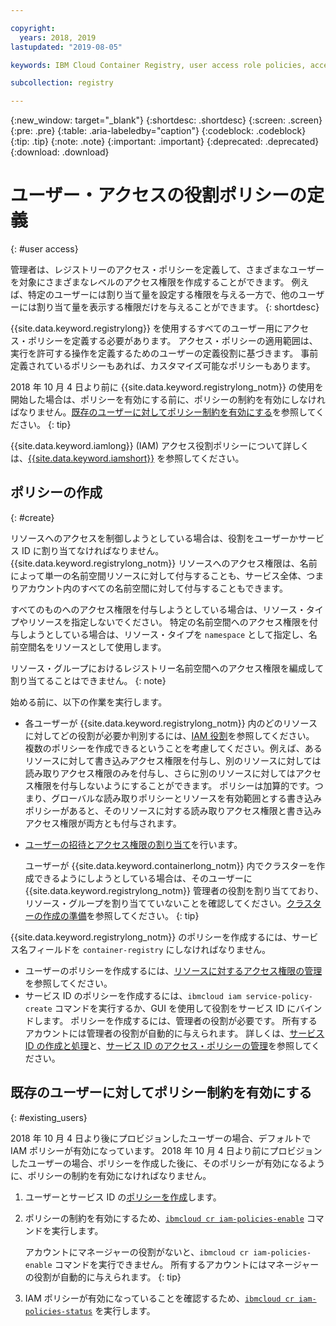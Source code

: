 ```yaml
---

copyright:
  years: 2018, 2019
lastupdated: "2019-08-05"

keywords: IBM Cloud Container Registry, user access role policies, access policies, policies, policy enforcement,

subcollection: registry

---
```


{:new_window: target="_blank"}
{:shortdesc: .shortdesc}
{:screen: .screen}
{:pre: .pre}
{:table: .aria-labeledby="caption"}
{:codeblock: .codeblock}
{:tip: .tip}
{:note: .note}
{:important: .important}
{:deprecated: .deprecated}
{:download: .download}

# ユーザー・アクセスの役割ポリシーの定義
{: #user access}

管理者は、レジストリーのアクセス・ポリシーを定義して、さまざまなユーザーを対象にさまざまなレベルのアクセス権限を作成することができます。 例えば、特定のユーザーには割り当て量を設定する権限を与える一方で、他のユーザーには割り当て量を表示する権限だけを与えることができます。
{: shortdesc}

{{site.data.keyword.registrylong}} を使用するすべてのユーザー用にアクセス・ポリシーを定義する必要があります。 アクセス・ポリシーの適用範囲は、実行を許可する操作を定義するためのユーザーの定義役割に基づきます。 事前定義されているポリシーもあれば、カスタマイズ可能なポリシーもあります。

2018 年 10 月 4 日より前に {{site.data.keyword.registrylong_notm}} の使用を開始した場合は、ポリシーを有効にする前に、ポリシーの制約を有効にしなければなりません。[既存のユーザーに対してポリシー制約を有効にする](#existing_users)を参照してください。
{: tip}

{{site.data.keyword.iamlong}} (IAM) アクセス役割ポリシーについて詳しくは、[{{site.data.keyword.iamshort}}](/docs/iam?topic=iam-iamoverview#iamoverview) を参照してください。

## ポリシーの作成
{: #create}

リソースへのアクセスを制御しようとしている場合は、役割をユーザーかサービス ID に割り当てなければなりません。 {{site.data.keyword.registrylong_notm}} リソースへのアクセス権限は、名前によって単一の名前空間リソースに対して付与することも、サービス全体、つまりアカウント内のすべての名前空間に対して付与することもできます。

すべてのものへのアクセス権限を付与しようとしている場合は、リソース・タイプやリソースを指定しないでください。 特定の名前空間へのアクセス権限を付与しようとしている場合は、リソース・タイプを `namespace` として指定し、名前空間名をリソースとして使用します。

リソース・グループにおけるレジストリー名前空間へのアクセス権限を編成して割り当てることはできません。
{: note}

始める前に、以下の作業を実行します。

- 各ユーザーが {{site.data.keyword.registrylong_notm}} 内のどのリソースに対してどの役割が必要か判別するには、[IAM 役割](/docs/services/Registry?topic=registry-iam#iam)を参照してください。 複数のポリシーを作成できるということを考慮してください。例えば、あるリソースに対して書き込みアクセス権限を付与し、別のリソースに対しては読み取りアクセス権限のみを付与し、さらに別のリソースに対してはアクセス権限を付与しないようにすることができます。 ポリシーは加算的です。つまり、グローバルな読み取りポリシーとリソースを有効範囲とする書き込みポリシーがあると、そのリソースに対する読み取りアクセス権限と書き込みアクセス権限が両方とも付与されます。

- [ユーザーの招待とアクセス権限の割り当て](/docs/iam?topic=iam-iamuserinv#iamuserinv)を行います。

  ユーザーが {{site.data.keyword.containerlong_notm}} 内でクラスターを作成できるようにしようとしている場合は、そのユーザーに {{site.data.keyword.registrylong_notm}} 管理者の役割を割り当てており、リソース・グループを割り当てていないことを確認してください。[クラスターの作成の準備](/docs/containers?topic=containers-clusters#cluster_prepare)を参照してください。
  {: tip}

{{site.data.keyword.registrylong_notm}} のポリシーを作成するには、サービス名フィールドを `container-registry` にしなければなりません。

- ユーザーのポリシーを作成するには、[リソースに対するアクセス権限の管理](/docs/iam?topic=iam-iammanidaccser#iammanidaccser)を参照してください。
- サービス ID のポリシーを作成するには、`ibmcloud iam service-policy-create` コマンドを実行するか、GUI を使用して役割をサービス ID にバインドします。 ポリシーを作成するには、管理者の役割が必要です。 所有するアカウントには管理者の役割が自動的に与えられます。 詳しくは、[サービス ID の作成と処理](/docs/iam?topic=iam-serviceids#serviceids)と、[サービス ID のアクセス・ポリシーの管理](/docs/iam?topic=iam-serviceidpolicy#serviceidpolicy)を参照してください。

## 既存のユーザーに対してポリシー制約を有効にする
{: #existing_users}

2018 年 10 月 4 日より後にプロビジョンしたユーザーの場合、デフォルトで IAM ポリシーが有効になっています。 2018 年 10 月 4 日より前にプロビジョンしたユーザーの場合、ポリシーを作成した後に、そのポリシーが有効になるように、ポリシーの制約を有効になければなりません。

1. ユーザーとサービス ID の[ポリシーを作成](#create)します。

2. ポリシーの制約を有効にするため、[`ibmcloud cr iam-policies-enable`](/docs/services/Registry?topic=container-registry-cli-plugin-containerregcli#bx_cr_iam_policies_enable) コマンドを実行します。

    アカウントにマネージャーの役割がないと、`ibmcloud cr iam-policies-enable` コマンドを実行できません。 所有するアカウントにはマネージャーの役割が自動的に与えられます。
    {: tip}

3. IAM ポリシーが有効になっていることを確認するため、[`ibmcloud cr iam-policies-status`](/docs/services/Registry?topic=container-registry-cli-plugin-containerregcli#bx_cr_iam_policies_status) を実行します。
